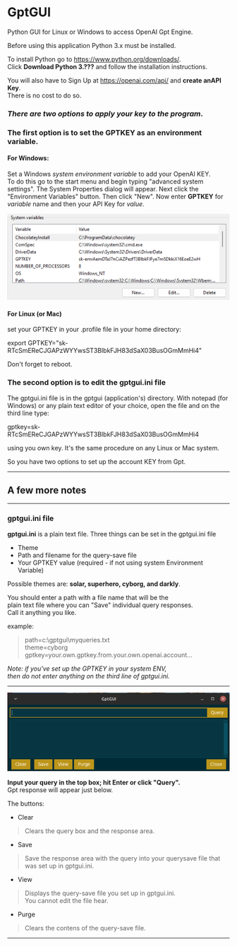 # GptGUI

Python GUI for Linux or Windows to access OpenAI Gpt Engine.

Before using this application Python 3.x must be installed.

To install Python go to https://www.python.org/downloads/.  
Click __Download Python 3.???__ and follow the installation instructions.

You will also have to Sign Up at https://openai.com/api/ and __create
anAPI Key__.  
There is no cost to do so.

### _There are two options to apply your key to the program_.  
### The first option is to set the GPTKEY as an environment variable.  
#### For Windows:  
Set a Windows _system environment variable_ to add your OpenAI KEY.  
To do this go to the start menu and begin typing "advanced system settings".
The System Properties dialog will appear. Next click the "Environment Variables" button.
Then click "New". Now enter __GPTKEY__ for _variable_ name and then your API Key for _value_.

![Windows System Properties](images/envvar.png "Environment Variables on Windows System")

#### For Linux (or Mac)
set your GPTKEY in your .profile file in your home directory:  

export GPTKEY="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"  

Don't forget to reboot.

### The second option is to edit the gptgui.ini file 

The gptgui.ini file is in the gptgui (application's) directory. 
With notepad (for Windows) or any plain text editor of your choice, 
open the file and on the third line type:

gptkey=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

using you own key. It's the same procedure on any Linux or Mac system.  

So you have two options to set up the account KEY from Gpt.

---

## A few more notes

---

### gptgui.ini file

__gptgui.ini__ is a plain text file.
Three things can be set in the gptgui.ini file
- Theme
- Path and filename for the query-save file
- Your GPTKEY value (required - if not using system Environment Variable)

Possible themes are: __solar, superhero, cyborg, and darkly__.

You should enter a path with a file name that will be the  
plain text file where you can "Save" individual query responses.  
Call it anything you like.

example:  
>path=c:\gptgui\myqueries.txt  
theme=cyborg  
gptkey=your.own.gptkey.from.your.own.openai.account...  

_Note: if you've set up the GPTKEY in your system ENV,  
then do not enter anything on the third line of gptgui.ini._

---

![alttext](images/GptGUI.png "GptGUI simple interface")

__Input your query in the top box; hit Enter or click "Query".__  
Gpt response will appear just below.  

The buttons:
- Clear
> Clears the query box and the response area.
- Save
> Save the response area with the query into your querysave file
that was set up in gptgui.ini.
- View
> Displays the query-save file you set up in gptgui.ini.  
You cannot edit the file hear.
- Purge
> Clears the contens of the query-save file.

---
